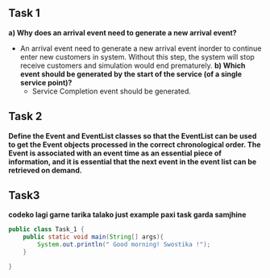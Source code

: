 ## Task 1

**a) Why does an arrival event need to generate a new arrival event?**
- An arrival event need to generate a new arrival event inorder to continue enter new customers in system. Without this step, the system will stop receive customers and simulation would end prematurely.
**b) Which event should be generated by the start of the service (of a single service point)?**
  - Service Completion event should be generated.

## Task 2
**Define the Event and EventList classes so that the EventList can be used to get the Event objects processed in the correct chronological order. The Event is associated with an event time as an essential piece of information, and it is essential that the next event in the event list can be retrieved on demand.**

## Task3

**codeko lagi garne tarika talako just example paxi task garda samjhine**

```java
public class Task_1 {
    public static void main(String[] args){
        System.out.println(" Good morning! Swostika !");
    }

}
```
